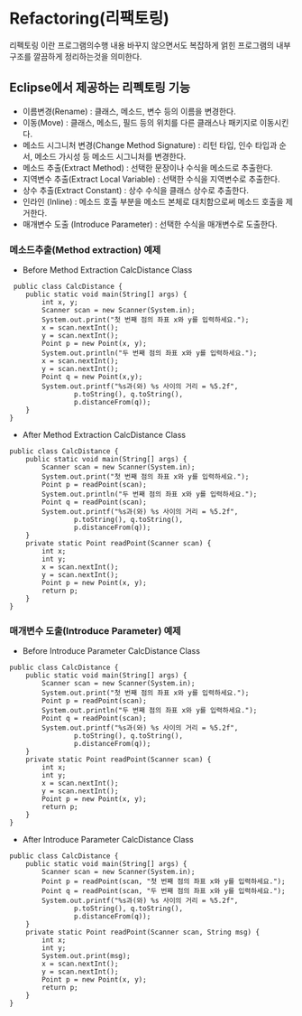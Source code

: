 Refactoring(리팩토링)
=============
리펙토링 이란 프로그램의수행 내용 바꾸지 않으면서도 복잡하게 얽힌 프로그램의 내부구조를 깔끔하게 정리하는것을 의미한다.
## Eclipse에서 제공하는 리펙토링 기능
-	이름변경(Rename) : 클래스, 메소드, 변수 등의 이름을 변경한다.
-	이동(Move) : 클래스, 메소드, 필드 등의 위치를 다른 클래스나 패키지로 이동시킨다.
-	메소드 시그니처 변경(Change Method Signature) : 리턴 타입, 인수 타입과 순서, 메소드 가시성 등 메소드 시그니처를 변경한다.
-	메소드 추출(Extract Method) : 선택한 문장이나 수식을 메소드로 추출한다.
-	지역변수 추출(Extract Local Variable) : 선택한 수식을 지역변수로 추출한다.
-	상수 추출(Extract Constant) : 상수 수식을 클래스 상수로 추출한다.
-	인라인 (Inline) : 메소드 호출 부분을 메소드 본체로 대치함으로써 메소드 호출을 제거한다.
-	매개변수 도출 (Introduce Parameter) : 선택한 수식을 매개변수로 도출한다.

### 메소드추출(Method extraction) 예제
+ Before Method Extraction CalcDistance Class
<pre><code> public class CalcDistance {
	public static void main(String[] args) {
		int x, y;
		Scanner scan = new Scanner(System.in);
		System.out.print("첫 번째 점의 좌표 x와 y를 입력하세요.");
		x = scan.nextInt();
		y = scan.nextInt();
		Point p = new Point(x, y);
		System.out.println("두 번째 점의 좌표 x와 y를 입력하세요.");
		x = scan.nextInt();
		y = scan.nextInt();
		Point q = new Point(x,y);
		System.out.printf("%s과(와) %s 사이의 거리 = %5.2f",
				p.toString(), q.toString(),
				p.distanceFrom(q));
	}
}
</code></pre>
+ After Method Extraction CalcDistance Class
<pre><code>public class CalcDistance {
	public static void main(String[] args) {
		Scanner scan = new Scanner(System.in);
		System.out.print("첫 번째 점의 좌표 x와 y를 입력하세요.");
		Point p = readPoint(scan);
		System.out.println("두 번째 점의 좌표 x와 y를 입력하세요.");
		Point q = readPoint(scan);
		System.out.printf("%s과(와) %s 사이의 거리 = %5.2f",
				p.toString(), q.toString(),
				p.distanceFrom(q));
	}
	private static Point readPoint(Scanner scan) {
		int x;
		int y;
		x = scan.nextInt();
		y = scan.nextInt();
		Point p = new Point(x, y);
		return p;
	}
}
</code></pre>
### 매개변수 도출(Introduce Parameter) 예제
+ Before Introduce Parameter CalcDistance Class
<pre><code>public class CalcDistance {
	public static void main(String[] args) {
		Scanner scan = new Scanner(System.in);
		System.out.print("첫 번째 점의 좌표 x와 y를 입력하세요.");
		Point p = readPoint(scan);
		System.out.println("두 번째 점의 좌표 x와 y를 입력하세요.");
		Point q = readPoint(scan);
		System.out.printf("%s과(와) %s 사이의 거리 = %5.2f",
				p.toString(), q.toString(),
				p.distanceFrom(q));
	}
	private static Point readPoint(Scanner scan) {
		int x;
		int y;
		x = scan.nextInt();
		y = scan.nextInt();
		Point p = new Point(x, y);
		return p;
	}
}
</code></pre>
+ After Introduce Parameter CalcDistance Class
<pre><code>public class CalcDistance {
	public static void main(String[] args) {
		Scanner scan = new Scanner(System.in);
		Point p = readPoint(scan, "첫 번째 점의 좌표 x와 y를 입력하세요.");
		Point q = readPoint(scan, "두 번째 점의 좌표 x와 y를 입력하세요.");
		System.out.printf("%s과(와) %s 사이의 거리 = %5.2f",
				p.toString(), q.toString(),
				p.distanceFrom(q));
	}
	private static Point readPoint(Scanner scan, String msg) {
		int x;
		int y;
		System.out.print(msg);
		x = scan.nextInt();
		y = scan.nextInt();
		Point p = new Point(x, y);
		return p;
	}
}
</code></pre>
